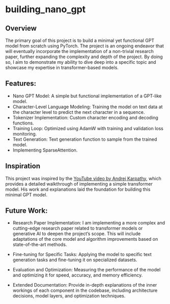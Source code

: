 # building_nano_gpt


## Overview
The primary goal of this project is to build a minimal yet functional GPT model from scratch using PyTorch. The project is an ongoing endeavor that will eventually incorporate the implementation of a non-trivial research paper, further expanding the complexity and depth of the project. By doing so, I aim to demonstrate my ability to dive deep into a specific topic and showcase my expertise in transformer-based models.



## Features:
- Nano GPT Model: A simple but functional implementation of a GPT-like model.
- Character-Level Language Modeling: Training the model on text data at the character level to predict the next character in a sequence.
- Tokenizer Implementation: Custom character encoding and decoding functions.
- Training Loop: Optimized using AdamW with training and validation loss monitoring.
- Text Generation: Text generation function to sample from the trained model.
- Implementing SparseAttention.


## Inspiration
This project was inspired by the [YouTube video by Andrej Karpathy](https://www.youtube.com/watch?v=kCc8FmEb1nY&list=PLAqhIrjkxbuWI23v9cThsA9GvCAUhRvKZ&index=13), which provides a detailed walkthrough of implementing a simple transformer model. His work and explanations laid the foundation for building this minimal GPT model.


## Future Work:

- Research Paper Implementation: I am implementing a more complex and cutting-edge research paper related to transformer models or generative AI to deepen the project’s scope. This will include adaptations of the core model and algorithm improvements based on state-of-the-art methods.

- Fine-tuning for Specific Tasks: Applying the model to specific text generation tasks and fine-tuning it on specialized datasets.

- Evaluation and Optimization: Measuring the performance of the model and optimizing it for speed, accuracy, and memory efficiency.

- Extended Documentation: Provide in-depth explanations of the inner workings of each component in the codebase, including architecture decisions, model layers, and optimization techniques.
